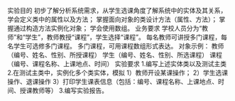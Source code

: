 实验目的
初步了解分析系统需求，从学生选课角度了解系统中的实体及其关系，学会定义类中的属性以及方法；
掌握面向对象的类设计方法（属性、方法）；
掌握通过构造方法实例化对象；
学会使用数组。
业务要求
学校人员分为“教师”和“学生”，教师教授“课程”，学生选择“课程”。
每名教师可讲授多门课程，每名学生可选修多门课程。
多门课程，可用课程数组形式表达。
对象示例：
教师（编号、姓名、性别、所授课程）
学生（编号、姓名、性别、所选课程）
课程（编号、课程名称、上课地点、时间）
实验要求
1.编写上述实体类以及测试主类
2.在测试主类中，实例化多个类实体，模拟
1）教师开设某课操作；
2）学生选课操作、退课操作
3）打印学生课表信息（包括：编号、课程名称、上课地点、时间、授课教师等）
3.编写实验报告。
